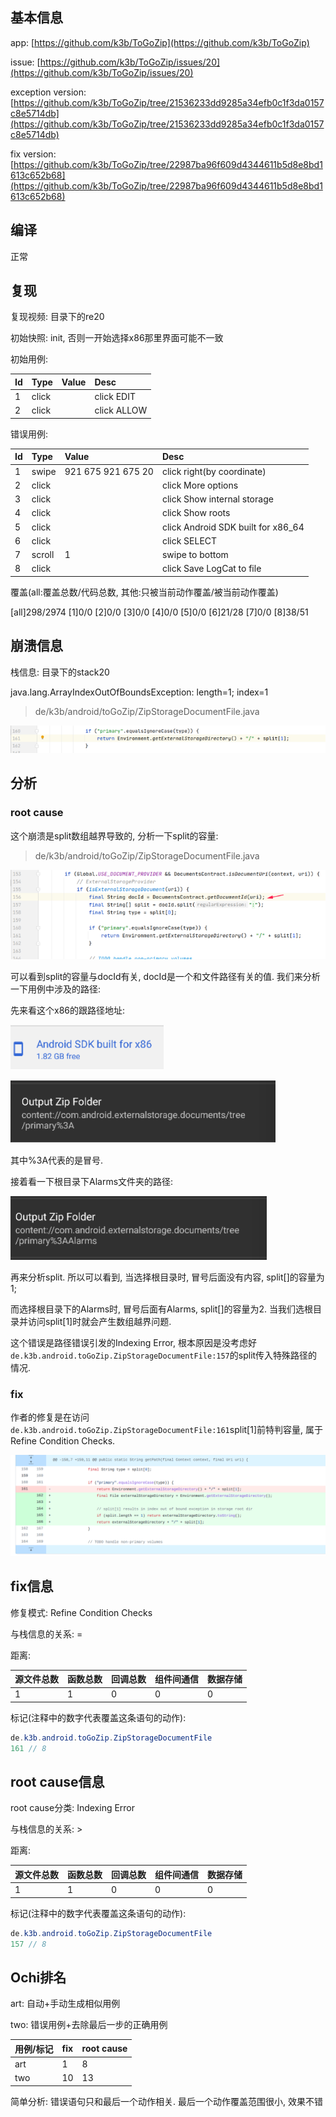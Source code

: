 ## 基本信息

app: [https://github.com/k3b/ToGoZip](https://github.com/k3b/ToGoZip)

issue: [https://github.com/k3b/ToGoZip/issues/20](https://github.com/k3b/ToGoZip/issues/20)

exception version: [https://github.com/k3b/ToGoZip/tree/21536233dd9285a34efb0c1f3da0157c8e5714db](https://github.com/k3b/ToGoZip/tree/21536233dd9285a34efb0c1f3da0157c8e5714db)

fix version: [https://github.com/k3b/ToGoZip/tree/22987ba96f609d4344611b5d8e8bd1613c652b68](https://github.com/k3b/ToGoZip/tree/22987ba96f609d4344611b5d8e8bd1613c652b68)

## 编译

正常

## 复现

复现视频: 目录下的re20

初始快照: init, 否则一开始选择x86那里界面可能不一致

初始用例: 

|Id|Type|Value|Desc|
|:----|:----|:----|:----|
|1|click|    |click EDIT|
|2|click|    |click ALLOW|

错误用例:

|Id|Type|Value|Desc|
|:----|:----|:----|:----|
|1|swipe|921 675 921 675 20|click right(by coordinate)|
|2|click|    |click More options|
|3|click|    |click Show internal storage|
|4|click|    |click Show roots|
|5|click|    |click Android SDK built for x86_64|
|6|click|    |click SELECT|
|7|scroll|1|swipe to bottom|
|8|click|    |click Save LogCat to file|

覆盖(all:覆盖总数/代码总数, 其他:只被当前动作覆盖/被当前动作覆盖)

[all]298/2974 [1]0/0 [2]0/0 [3]0/0 [4]0/0 [5]0/0 [6]21/28 [7]0/0 [8]38/51 

## 崩溃信息

栈信息: 目录下的stack20

java.lang.ArrayIndexOutOfBoundsException: length=1; index=1

> de/k3b/android/toGoZip/ZipStorageDocumentFile.java

![image-20220317131701413](README.assets/image-20220317131701413.png)

## 分析

### root cause

这个崩溃是split数组越界导致的, 分析一下split的容量:

> de/k3b/android/toGoZip/ZipStorageDocumentFile.java

![image-20220317131704822](README.assets/image-20220317131704822.png)

可以看到split的容量与docId有关, docId是一个和文件路径有关的值. 我们来分析一下用例中涉及的路径:

先来看这个x86的跟路径地址:

![image-20220317131709677](README.assets/image-20220317131709677.png)

![image-20220317131713345](README.assets/image-20220317131713345.png)

其中%3A代表的是冒号.

接着看一下根目录下Alarms文件夹的路径:

![image-20220317131716967](README.assets/image-20220317131716967.png)

再来分析split. 所以可以看到, 当选择根目录时, 冒号后面没有内容, split[]的容量为1;

而选择根目录下的Alarms时, 冒号后面有Alarms, split[]的容量为2. 当我们选根目录并访问split[1]时就会产生数组越界问题.

这个错误是路径错误引发的Indexing Error, 根本原因是没考虑好`de.k3b.android.toGoZip.ZipStorageDocumentFile:157`的split传入特殊路径的情况.

### fix

作者的修复是在访问`de.k3b.android.toGoZip.ZipStorageDocumentFile:161`split[1]前特判容量, 属于Refine Condition Checks. 

![image-20220407162837720](README.assets/image-20220407162837720.png)

## fix信息

修复模式: Refine Condition Checks

与栈信息的关系: =

距离:

|源文件总数|函数总数|回调总数|组件间通信|数据存储|
|:----|:----|:----|:----|:----|
|1|1|0|0|0|

标记(注释中的数字代表覆盖这条语句的动作):

```java
de.k3b.android.toGoZip.ZipStorageDocumentFile
161 // 8
```
## root cause信息

root cause分类: Indexing Error

与栈信息的关系: >

距离:

|源文件总数|函数总数|回调总数|组件间通信|数据存储|
|:----|:----|:----|:----|:----|
|1|1|0|0|0|

标记(注释中的数字代表覆盖这条语句的动作):

```java
de.k3b.android.toGoZip.ZipStorageDocumentFile
157 // 8
```
## Ochi排名

art: 自动+手动生成相似用例

two: 错误用例+去除最后一步的正确用例

|用例/标记|fix|root cause|
|:----|:----|:----|
|art|1|8|
|two|10|13|

简单分析: 错误语句只和最后一个动作相关. 最后一个动作覆盖范围很小, 效果不错

